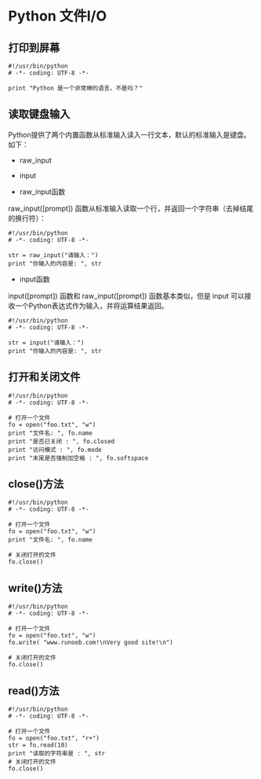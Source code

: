 # Python 文件I/O

## 打印到屏幕

```
#!/usr/bin/python
# -*- coding: UTF-8 -*- 

print "Python 是一个非常棒的语言，不是吗？"
```

## 读取键盘输入


Python提供了两个内置函数从标准输入读入一行文本，默认的标准输入是键盘。如下：

- raw_input
- input

- raw_input函数

raw_input([prompt]) 函数从标准输入读取一个行，并返回一个字符串（去掉结尾的换行符）：

```
#!/usr/bin/python
# -*- coding: UTF-8 -*- 
 
str = raw_input("请输入：")
print "你输入的内容是: ", str
```

- input函数

input([prompt]) 函数和 raw_input([prompt]) 函数基本类似，但是 input 可以接收一个Python表达式作为输入，并将运算结果返回。
```
#!/usr/bin/python
# -*- coding: UTF-8 -*- 
 
str = input("请输入：")
print "你输入的内容是: ", str
```

## 打开和关闭文件

```
#!/usr/bin/python
# -*- coding: UTF-8 -*-
 
# 打开一个文件
fo = open("foo.txt", "w")
print "文件名: ", fo.name
print "是否已关闭 : ", fo.closed
print "访问模式 : ", fo.mode
print "末尾是否强制加空格 : ", fo.softspace
```

## close()方法

```
#!/usr/bin/python
# -*- coding: UTF-8 -*-
 
# 打开一个文件
fo = open("foo.txt", "w")
print "文件名: ", fo.name
 
# 关闭打开的文件
fo.close()
```


## write()方法

```
#!/usr/bin/python
# -*- coding: UTF-8 -*-
 
# 打开一个文件
fo = open("foo.txt", "w")
fo.write( "www.runoob.com!\nVery good site!\n")
 
# 关闭打开的文件
fo.close()
```


## read()方法

```
#!/usr/bin/python
# -*- coding: UTF-8 -*-
 
# 打开一个文件
fo = open("foo.txt", "r+")
str = fo.read(10)
print "读取的字符串是 : ", str
# 关闭打开的文件
fo.close()
```
